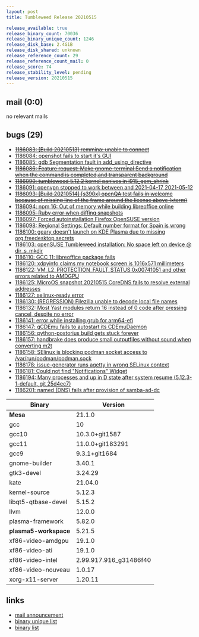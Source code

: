 ```yaml
---
layout: post
title: Tumbleweed Release 20210515

release_available: true
release_binary_count: 70036
release_binary_unique_count: 1246
release_disk_base: 2.4GiB
release_disk_shared: unknown
release_reference_count: 29
release_reference_count_mail: 0
release_score: 74
release_stability_level: pending
release_version: 20210515
---
```


## mail (0:0)

no relevant mails

## bugs (29)

<!--more-->

- ~~[1186083: \[Build 20210513\] remmina: unable to connect](https://bugzilla.opensuse.org/show_bug.cgi?id=1186083)~~
- [1186084: openshot fails to start it's GUI](https://bugzilla.opensuse.org/show_bug.cgi?id=1186084)
- [1186085: gdb Segmentation fault in add_using_directive](https://bugzilla.opensuse.org/show_bug.cgi?id=1186085)
- ~~[1186086: Feature request: Make gnome-terminal Send a notification when the command is completed,and transparent background](https://bugzilla.opensuse.org/show_bug.cgi?id=1186086)~~
- ~~[1186090: tumbleweed 5.12.2 kernel panivcs in i915_gem_shrink](https://bugzilla.opensuse.org/show_bug.cgi?id=1186090)~~
- [1186091: openvpn stopped to work between and 2021-04-17 2021-05-12](https://bugzilla.opensuse.org/show_bug.cgi?id=1186091)
- ~~[1186093: \[Build 20210514\] \[s390x\] openQA test fails in welcome because of missing line of the frame around the license above (xterm)](https://bugzilla.opensuse.org/show_bug.cgi?id=1186093)~~
- [1186094: npm 16: Out of memory while building libreoffice online](https://bugzilla.opensuse.org/show_bug.cgi?id=1186094)
- ~~[1186095: Ruby error when diffing snapshots](https://bugzilla.opensuse.org/show_bug.cgi?id=1186095)~~
- [1186097: Forced autoinstallation Firefox OpenSUSE version](https://bugzilla.opensuse.org/show_bug.cgi?id=1186097)
- [1186098: Regional Settings: Default number format for Spain is wrong](https://bugzilla.opensuse.org/show_bug.cgi?id=1186098)
- [1186100: geary doesn't launch on KDE Plasma due to missing org.freedesktop.secrets](https://bugzilla.opensuse.org/show_bug.cgi?id=1186100)
- [1186103: openSUSE Tumbleweed installation: No space left on device @ dir_s_mkdir](https://bugzilla.opensuse.org/show_bug.cgi?id=1186103)
- [1186110: GCC 11: libreoffice package fails](https://bugzilla.opensuse.org/show_bug.cgi?id=1186110)
- [1186120: xdpyinfo claims my notebook screen is 1016x571 millimeters](https://bugzilla.opensuse.org/show_bug.cgi?id=1186120)
- [1186122: VM_L2_PROTECTION_FAULT_STATUS:0x00741051  and other errors related to AMDGPU](https://bugzilla.opensuse.org/show_bug.cgi?id=1186122)
- [1186125: MicroOS snapshot 20210515 CoreDNS fails to resolve external addresses](https://bugzilla.opensuse.org/show_bug.cgi?id=1186125)
- [1186127: selinux-ready error](https://bugzilla.opensuse.org/show_bug.cgi?id=1186127)
- [1186130: (REGRESSION) Filezilla unable to decode local file names](https://bugzilla.opensuse.org/show_bug.cgi?id=1186130)
- [1186132: Most Yast modules return 16 instead of 0 code after pressing cancel, despite no error](https://bugzilla.opensuse.org/show_bug.cgi?id=1186132)
- [1186141: error while installing grub for arm64-efi](https://bugzilla.opensuse.org/show_bug.cgi?id=1186141)
- [1186147: gCDEmu fails to autostart its CDEmuDaemon](https://bugzilla.opensuse.org/show_bug.cgi?id=1186147)
- [1186156: python-postorius build gets stuck forever](https://bugzilla.opensuse.org/show_bug.cgi?id=1186156)
- [1186157: handbrake does produce small outputfiles without sound when converting m2t](https://bugzilla.opensuse.org/show_bug.cgi?id=1186157)
- [1186158: SElinux is blocking podman socket access to /var/run/podman/podman.sock](https://bugzilla.opensuse.org/show_bug.cgi?id=1186158)
- [1186178: issue-generator runs agetty in wrong SELinux context](https://bugzilla.opensuse.org/show_bug.cgi?id=1186178)
- [1186181: Could not find "Notifications" Widget](https://bugzilla.opensuse.org/show_bug.cgi?id=1186181)
- [1186194: Many processes and up in D state after system resume (5.12.3-1-default, git 25d4ec7)](https://bugzilla.opensuse.org/show_bug.cgi?id=1186194)
- [1186201: named (DNS) fails after provision of samba-ad-dc](https://bugzilla.opensuse.org/show_bug.cgi?id=1186201)

Binary | Version
--- | ---
**Mesa** | 21.1.0
gcc | 10
gcc10 | 10.3.0+git1587
gcc11 | 11.0.0+git183291
gcc9 | 9.3.1+git1684
gnome-builder | 3.40.1
gtk3-devel | 3.24.29
kate | 21.04.0
kernel-source | 5.12.3
libqt5-qtbase-devel | 5.15.2
llvm | 12.0.0
plasma-framework | 5.82.0
**plasma5-workspace** | 5.21.5
xf86-video-amdgpu | 19.1.0
xf86-video-ati | 19.1.0
xf86-video-intel | 2.99.917.916_g31486f40
xf86-video-nouveau | 1.0.17
xorg-x11-server | 1.20.11

## links

- [mail announcement](https://github.com/boombatower/tumbleweed-review/issues/10)
- [binary unique list](http://download.opensuse.org/history/20210515/rpm.unique.list)
- [binary list](http://download.opensuse.org/history/20210515/rpm.list)
